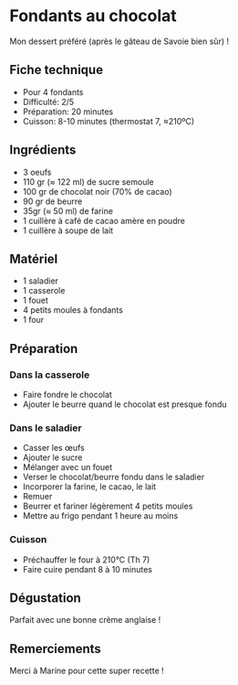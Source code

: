 # Fondants au chocolat

Mon dessert préféré (après le gâteau de Savoie bien sûr) !

## Fiche technique

- Pour 4 fondants
- Difficulté: 2/5
- Préparation: 20 minutes
- Cuisson: 8-10 minutes (thermostat 7, ≈210ºC)

## Ingrédients

- 3 oeufs
- 110 gr (≈ 122 ml) de sucre semoule
- 100 gr de chocolat noir (70% de cacao)
- 90 gr de beurre
- 35gr (≈ 50 ml) de farine
- 1 cuillère à café de cacao amère en poudre
- 1 cuillère à soupe de lait

## Matériel

- 1 saladier
- 1 casserole
- 1 fouet
- 4 petits moules à fondants
- 1 four

## Préparation

### Dans la casserole

- Faire fondre le chocolat
- Ajouter le beurre quand le chocolat est presque fondu

### Dans le saladier

- Casser les œufs
- Ajouter le sucre
- Mélanger avec un fouet
- Verser le chocolat/beurre fondu dans le saladier
- Incorporer la farine, le cacao, le lait
- Remuer
- Beurrer et fariner légèrement 4 petits moules
- Mettre au frigo pendant 1 heure au moins

### Cuisson

- Préchauffer le four à 210°C (Th 7)
- Faire cuire pendant 8 à 10 minutes

## Dégustation

Parfait avec une bonne crème anglaise !

## Remerciements

Merci à Marine pour cette super recette !
